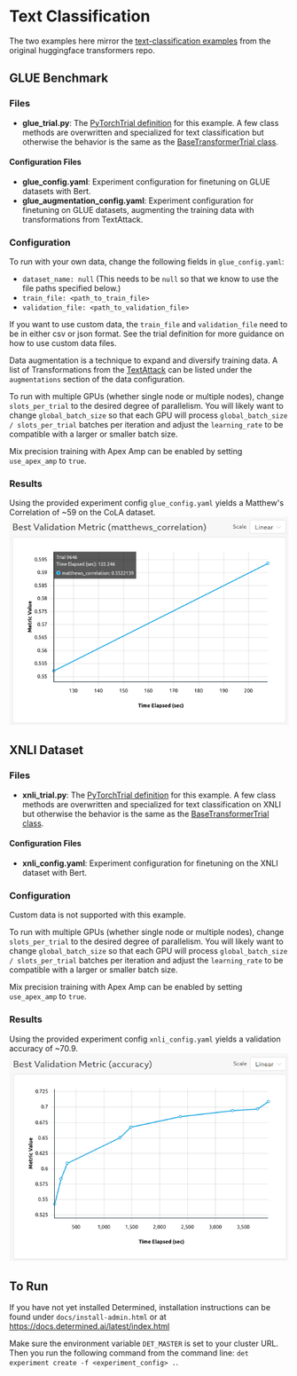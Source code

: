 # Text Classification
The two examples here mirror the [text-classification examples](https://github.com/huggingface/transformers/tree/master/examples/pytorch/text-classification) from the original huggingface transformers repo.

## GLUE Benchmark

### Files
* **glue_trial.py**: The [PyTorchTrial definition](https://docs.determined.ai/latest/reference/api/pytorch.html#pytorch-trial) for this example. A few class methods are overwritten and specialized for text classification but otherwise the behavior is the same as the [BaseTransformerTrial class](../model_hub/transformers/_trial.py).

#### Configuration Files
* **glue_config.yaml**: Experiment configuration for finetuning on GLUE datasets with Bert.
* **glue_augmentation_config.yaml**: Experiment configuration for finetuning on GLUE datasets, augmenting the training data with transformations from TextAttack.

### Configuration
To run with your own data, change the following fields in `glue_config.yaml`:
* `dataset_name: null` (This needs to be `null` so that we know to use the file paths specified below.)
* `train_file: <path_to_train_file>`
* `validation_file: <path_to_validation_file>`

If you want to use custom data, the `train_file` and `validation_file` need to be in either csv or 
json format.   See the trial definition for more guidance on how to use custom data files.  

Data augmentation is a technique to expand and diversify training data.
A list of Transformations from the [TextAttack](https://github.com/QData/TextAttack)
can be listed under the `augmentations` section of the data configuration.

To run with multiple GPUs (whether single node or multiple nodes), change `slots_per_trial` to the desired
degree of parallelism.  You will likely want to change `global_batch_size` so that each GPU will
process `global_batch_size / slots_per_trial` batches per iteration and adjust the `learning_rate`
to be compatible with a larger or smaller batch size.  

Mix precision training with Apex Amp can be enabled by setting `use_apex_amp` to `true`.  

### Results
Using the provided experiment config `glue_config.yaml` yields a Matthew's Correlation of ~59 on the CoLA dataset.
![GLUE results](./figures/glue.png)

## XNLI Dataset

### Files
* **xnli_trial.py**: The [PyTorchTrial definition](https://docs.determined.ai/latest/reference/api/pytorch.html#pytorch-trial) for this example. A few class methods are overwritten and specialized for text classification on XNLI but otherwise the behavior is the same as the [BaseTransformerTrial class](../model_hub/transformers/_trial.py).

#### Configuration Files
* **xnli_config.yaml**: Experiment configuration for finetuning on the XNLI dataset with Bert.

### Configuration
Custom data is not supported with this example.

To run with multiple GPUs (whether single node or multiple nodes), change `slots_per_trial` to the desired
degree of parallelism.  You will likely want to change `global_batch_size` so that each GPU will
process `global_batch_size / slots_per_trial` batches per iteration and adjust the `learning_rate`
to be compatible with a larger or smaller batch size.  

Mix precision training with Apex Amp can be enabled by setting `use_apex_amp` to `true`.  

### Results
Using the provided experiment config `xnli_config.yaml` yields a validation accuracy of ~70.9.
![XNLI results](./figures/xnli.png)

## To Run
If you have not yet installed Determined, installation instructions can be found
under `docs/install-admin.html` or at https://docs.determined.ai/latest/index.html

Make sure the environment variable `DET_MASTER` is set to your cluster URL.
Then you run the following command from the command line: `det experiment create -f <experiment_config> .`. 
